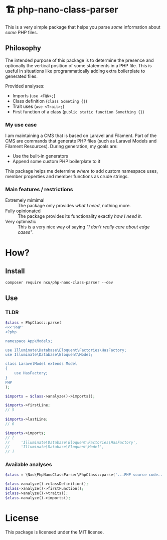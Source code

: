 # 🏗️ php-nano-class-parser
This is a very simple package that helps you parse
*some* information about *some* PHP files.

## Philosophy
The intended purpose of this package is to determine the presence
and optionally the vertical position of some statements in a PHP file. This is
useful in situations like programmatically adding extra boilerplate to generated files.

Provided analyses:
- Imports (`use <FQN>;`)
- Class definition (`class Someting {}`)
- Trait uses (`use <Trait>;`)
- First function of a class (`public static function Something {}`)

### My use case
I am maintaining a CMS that is based on Laravel and Filament. Part of the
CMS are commands that generate PHP files (such as Laravel Models and Filament
Resources). During generation, my goals are:
- Use the built-in generators
- Append some custom PHP boilerplate to it

This package helps me determine *where* to add custom namespace uses, member
properties and member functions as crude strings.

### Main features / restrictions
<dl>
  <dt>Extremely mimimal</dt>
  <dd>The package only provides <i>what I need</i>, nothing more.</dd>
  <dt>Fully opinionated</dt>
  <dd>The package provides its functionality exactly <i>how I need it</i>.</dd>
  <dt>Very optimistic</dt>
  <dd>This is a very nice way of saying <i>"I don't really care about edge cases"</i>.</dd>
</dl>

# How?
## Install
```shell
composer require nxu/php-nano-class-parser --dev
```

## Use
### TLDR
```php
$class = PhpClass::parse(
<<<'PHP'
<?php

namespace App\Models;

use Illuminate\Database\Eloquent\Factories\HasFactory;
use Illuminate\Database\Eloquent\Model;

class LaravelModel extends Model
{
    use HasFactory;
}
PHP
);

$imports = $class->analyze()->imports();

$imports->firstLine;
// 5
 
$imports->lastLine; 
// 6

$imports->imports; 
// [
//     'Illuminate\Database\Eloquent\Factories\HasFactory',
//     'Illuminate\Database\Eloquent\Model',
// ]
```

### Available analyses
```php
$class = \Nxu\PhpNanoClassParser\PhpClass::parse('...PHP source code...');

$class->analyze()->classDefinition();
$class->analyze()->firstFunction();
$class->analyze()->traits();
$class->analyze()->imports();
```

# License
This package is licensed under the MIT license.
